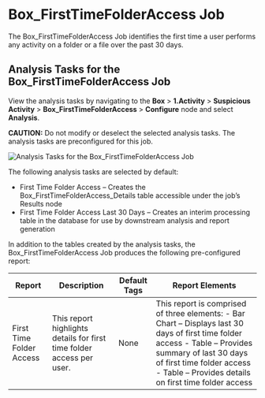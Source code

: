 # Box\_FirstTimeFolderAccess Job

The Box\_FirstTimeFolderAccess Job identifies the first time a user performs any activity on a folder or a file over the past 30 days.

## Analysis Tasks for the Box\_FirstTimeFolderAccess Job

View the analysis tasks by navigating to the __Box__ > __1.Activity__ > __Suspicious Activity__ > __Box\_FirstTimeFolderAccess__ > __Configure__ node and select __Analysis__.

__CAUTION:__ Do not modify or deselect the selected analysis tasks. The analysis tasks are preconfigured for this job.

![Analysis Tasks for the Box_FirstTimeFolderAccess Job](/img/product_docs/accessanalyzer/accessanalyzer/enterpriseauditor/solutions/box/activity/suspiciousactivity/firsttimefolderaccessanalysis.png)

The following analysis tasks are selected by default:

- First Time Folder Access – Creates the Box\_FirstTimeFolderAccess\_Details table accessible under the job’s Results node
- First Time Folder Access Last 30 Days – Creates an interim processing table in the database for use by downstream analysis and report generation

In addition to the tables created by the analysis tasks, the Box\_FirstTimeFolderAccess Job produces the following pre-configured report:

| Report | Description | Default Tags | Report Elements |
| --- | --- | --- | --- |
| First Time Folder Access | This report highlights details for first time folder access per user. | None | This report is comprised of three elements:   - Bar Chart – Displays last 30 days of first time folder access - Table – Provides summary of last 30 days of first time folder access - Table – Provides details on first time folder access |
